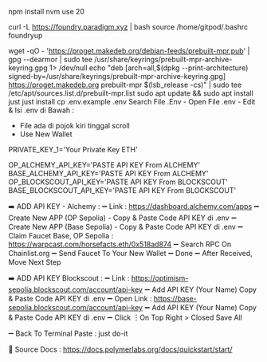 npm install
nvm use 20

curl -L https://foundry.paradigm.xyz | bash
source /home/gitpod/.bashrc
foundryup

wget -qO - 'https://proget.makedeb.org/debian-feeds/prebuilt-mpr.pub' | gpg --dearmor | sudo tee /usr/share/keyrings/prebuilt-mpr-archive-keyring.gpg 1> /dev/null
echo "deb [arch=all,$(dpkg --print-architecture) signed-by=/usr/share/keyrings/prebuilt-mpr-archive-keyring.gpg] https://proget.makedeb.org prebuilt-mpr $(lsb_release -cs)" | sudo tee /etc/apt/sources.list.d/prebuilt-mpr.list
sudo apt update && sudo apt install just
just install
cp .env.example .env
Search File .Env - Open File .env - Edit & Isi .env di Bawah :
- File ada di pojok kiri tinggal scroll
- Use New Wallet

PRIVATE_KEY_1='Your Private Key ETH'

OP_ALCHEMY_API_KEY='PASTE API KEY From ALCHEMY'
BASE_ALCHEMY_API_KEY='PASTE API KEY From ALCHEMY'
OP_BLOCKSCOUT_API_KEY='PASTE API KEY From BLOCKSCOUT'
BASE_BLOCKSCOUT_API_KEY='PASTE API KEY From BLOCKSCOUT'

➡️ ADD API KEY - Alchemy :
➖ Link : https://dashboard.alchemy.com/apps
➖ Create New APP (OP Sepolia) - Copy & Paste Code API KEY di .env
➖ Create New APP (Base Sepolia) - Copy & Paste Code API KEY di .env
➖ Claim Faucet Base, OP Sepolia : https://warpcast.com/horsefacts.eth/0x518ad874
➖️ Search RPC On Chainlist.org
➖️ Send Faucet To Your New Wallet
➖ Done 
➖ After Received, Move Next Step 

➡️ ADD API KEY Blockscout : 
➖ Link : https://optimism-sepolia.blockscout.com/account/api-key
➖ Add API KEY (Your Name) Copy & Paste Code API KEY di .env
➖ Open Link : https://base-sepolia.blockscout.com/account/api-key
➖ Add API KEY (Your Name) Copy & Paste Code API KEY di .env
➖ Click ︙On Top Right > Closed Save All

➖ Back To Terminal Paste :
just do-it




📖 Source Docs : https://docs.polymerlabs.org/docs/quickstart/start/
